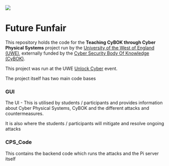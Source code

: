 ![](https://uwe-cyber.github.io/images/uwe_banner.png)

# Future Funfair

This repository holds the code for the **Teaching CyBOK through Cyber Physical Systems** project run by the [University of the West of England (UWE)](https://www.uwe.ac.uk/), externally funded by the [Cyber Security Body Of Knowledge (CyBOK)](https://www.cybok.org/). 

This project was run at the UWE [Unlock Cyber](https://www.unlockcyber.com/) event.

The project itself has two main code bases

### GUI

The UI - This is utilised by students / participants and provides information about Cyber Physical Systems, CyBOK and the different attacks and countermeasures. 

It is also where the students / participants will mitigate and resolve ongoing attacks

### CPS_Code

This contains the backend code which runs the attacks and the Pi server itself
